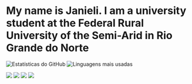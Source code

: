 
# My name is Janieli. I am a university student at the Federal Rural University of the Semi-Arid in Rio Grande do Norte


![Estatísticas do GitHub](https://github-readme-stats.vercel.app/api?username=JanieliSilva&show_icons=true&title_color=800080&icon_color=800080&text_color=800080&bg_color=FFFFFF) ![Linguagens mais usadas](https://github-readme-stats.vercel.app/api/top-langs/?username=JanieliSilva&hide_border=true&layout=compact&langs_count=10&title_color=800080&text_color=800080&bg_color=FFFFFF)
<div> 
  <a href="https://instagram.com/thaynar_silver" target="_blank"><img src="https://img.shields.io/badge/-Instagram-%23E4405F?style=for-the-badge&logo=instagram&logoColor=white" target="_blank"></a>
 <a href="https://discord.gg/tainazinha3751" target="_blank"><img src="https://img.shields.io/badge/Discord-7289DA?style=for-the-badge&logo=discord&logoColor=white" target="_blank"></a> 
  <a href = "mailto:tainasilver824@gmail.com"><img src="https://img.shields.io/badge/-Gmail-%23333?style=for-the-badge&logo=gmail&logoColor=white" target="_blank"></a>
  <a href="https://www.linkedin.com/in/janieli-tainar-806789271" target="_blank"><img src="https://img.shields.io/badge/-LinkedIn-%230077B5?style=for-the-badge&logo=linkedin&logoColor=white" target="_blank"></a> 
  
</div>


